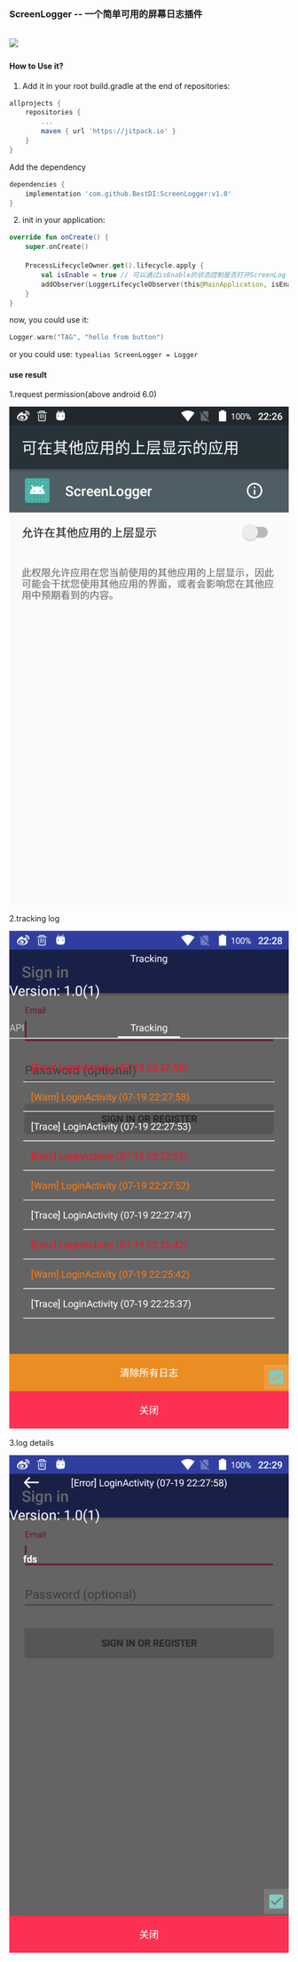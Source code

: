 ### ScreenLogger -- 一个简单可用的屏幕日志插件


[![](https://jitpack.io/v/BestDI/ScreenLogger.svg)](https://jitpack.io/#BestDI/ScreenLogger)
------

#### How to Use it?

1. Add it in your root build.gradle at the end of repositories:

```groovy
allprojects {
	repositories {
		...
		maven { url 'https://jitpack.io' }
	}
}
```

Add the dependency
```groovy
dependencies {
    implementation 'com.github.BestDI:ScreenLogger:v1.0'
}
```

2. init in your application:
```kotlin
override fun onCreate() {
    super.onCreate()

    ProcessLifecycleOwner.get().lifecycle.apply {
        val isEnable = true // 可以通过isEnable的状态控制是否打开ScreenLog
        addObserver(LoggerLifecycleObserver(this@MainApplication, isEnable))
    }
}
```

now, you could use it:
```kotlin
Logger.warn("TAG", "hello from button")
```

or you could use:
`typealias ScreenLogger = Logger`

#### use result

1.request permission(above android 6.0)

![](shots/permission.png)

2.tracking log

![](shots/track.png)

3.log details

![](shots/logdetails.png)